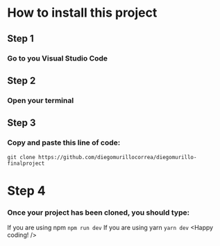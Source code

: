# How to install this project
## Step 1
### Go to you Visual Studio Code
## Step 2
### Open your terminal
## Step 3
### Copy and paste this line of code:
```git clone https://github.com/diegomurillocorrea/diegomurillo-finalproject```
# Step 4
### Once your project has been cloned, you should type:
If you are using npm
```npm run dev```
If you are using yarn
```yarn dev```
<Happy coding! />

